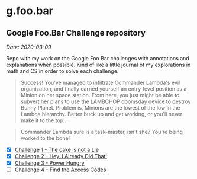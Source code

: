 # g.foo.bar 
## Google Foo.Bar Challenge repository

_Date: 2020-03-09_

Repo with my work on the Google Foo Bar challenges with annotations and explanations when possible. Kind of like a little journal of my explorations in math and CS in order to solve each challenge.

> Success! You've managed to infiltrate Commander Lambda's evil organization, and finally earned yourself an entry-level position as a Minion on her space station. From here, you just might be able to subvert her plans to use the LAMBCHOP doomsday device to destroy Bunny Planet. Problem is, Minions are the lowest of the low in the Lambda hierarchy. Better buck up and get working, or you'll never make it to the top...

> Commander Lambda sure is a task-master, isn't she? You're being worked to the bone!

- [x] [Challenge 1 - The cake is not a Lie](./the-cake-is-not-a-lie/README.md)
- [x] [Challenge 2 - Hey, I Already Did That!](./hey-i-already-did-that/README.md)
- [x] [Challenge 3 - Power Hungry](./power-hungry/README.md)
- [ ] [Challenge 4 - Find the Access Codes](./find-the-access-codes/README.md)
